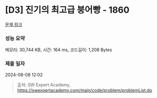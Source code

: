 # [D3] 진기의 최고급 붕어빵 - 1860 

[문제 링크](https://swexpertacademy.com/main/code/problem/problemDetail.do?contestProbId=AV5LsaaqDzYDFAXc) 

### 성능 요약

메모리: 30,744 KB, 시간: 164 ms, 코드길이: 1,208 Bytes

### 제출 일자

2024-08-08 12:02



> 출처: SW Expert Academy, https://swexpertacademy.com/main/code/problem/problemList.do